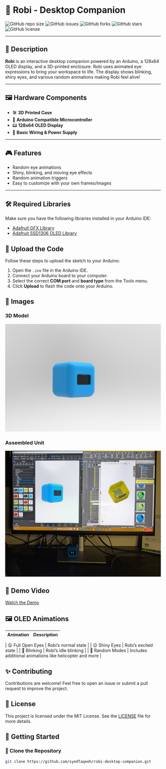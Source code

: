 # 🤖 Robi - Desktop Companion

![GitHub repo size](https://img.shields.io/github/repo-size/syedfaqeeh/robi-desktop-companion)
![GitHub issues](https://img.shields.io/github/issues/syedfaqeeh/robi-desktop-companion)
![GitHub forks](https://img.shields.io/github/forks/syedfaqeeh/robi-desktop-companion?style=social)
![GitHub stars](https://img.shields.io/github/stars/syedfaqeeh/robi-desktop-companion?style=social)
![GitHub license](https://img.shields.io/github/license/syedfaqeeh/robi-desktop-companion)

---

## 📝 Description
**Robi** is an interactive desktop companion powered by an Arduino, a 128x64 OLED display, and a 3D-printed enclosure. Robi uses animated eye expressions to bring your workspace to life. The display shows blinking, shiny eyes, and various random animations making Robi feel alive!

---

## 🖼️ Hardware Components
- 🛠️ **3D Printed Case**
- 🧠 **Arduino Compatible Microcontroller**
- 📟 **128x64 OLED Display**
- 🔌 **Basic Wiring & Power Supply**

---

## 🎮 Features
- Random eye animations
- Shiny, blinking, and moving eye effects
- Random animation triggers
- Easy to customize with your own frames/images

---

## 🛠️ Required Libraries
Make sure you have the following libraries installed in your Arduino IDE:
- [Adafruit GFX Library](https://github.com/adafruit/Adafruit-GFX-Library)
- [Adafruit SSD1306 OLED Library](https://github.com/adafruit/Adafruit_SSD1306)

## 🔌 Upload the Code
Follow these steps to upload the sketch to your Arduino:
1. Open the `.ino` file in the Arduino IDE.
2. Connect your Arduino board to your computer.
3. Select the correct **COM port** and **board type** from the Tools menu.
4. Click **Upload** to flash the code onto your Arduino.

## 📸 Images
### 3D Model 

![3D Model](https://github.com/syedfaqeeh/Robi-Desktop-Companion/blob/main/Images/robi%20render%20image.21.jpg)  

### Assembled Unit
![Assembled Unit](https://github.com/syedfaqeeh/Robi-Desktop-Companion/blob/main/Images/robi1.jpg)

## 🎥 Demo Video
[Watch the Demo](https://github.com/syedfaqeeh/Robi-Desktop-Companion/blob/main/Videos/robi%20close%20up.mp4) <!-- Replace # with your demo video link -->

## 🖼️ OLED Animations
| Animation | Description |
|-----------|-------------|


| 😲 Full Open Eyes | Robi’s normal state |
| 😉 Shiny Eyes | Robi’s excited state |
| 🙈 Blinking | Robi’s idle blinking |
| 🔁 Random Modes | Includes additional animations like helicopter and more |

## ✨ Contributing
Contributions are welcome! Feel free to open an issue or submit a pull request to improve the project.

## 📄 License
This project is licensed under the MIT License. See the [LICENSE](LICENSE) file for more details.





## 🚀 Getting Started

### 📂 Clone the Repository
```bash
git clone https://github.com/syedfaqeeh/robi-desktop-companion.git
